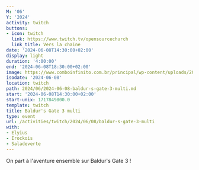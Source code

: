 ```yaml
---
M: '06'
Y: '2024'
activity: twitch
buttons:
- icon: twitch
  link: https://www.twitch.tv/opensourcechurch
  link_title: Vers la chaine
date: '2024-06-08T14:30:00+02:00'
display: light
duration: '4:00:00'
end: '2024-06-08T18:30:00+02:00'
image: https://www.comboinfinito.com.br/principal/wp-content/uploads/2023/06/baldurs-gate-3.jpg
isodate: '2024-06-08'
location: twitch
path: 2024/06/2024-06-08-baldur-s-gate-3-multi.md
start: '2024-06-08T14:30:00+02:00'
start-unix: 1717849800.0
template: twitch
title: Baldur's Gate 3 multi
type: event
url: /activities/twitch/2024/06/08/baldur-s-gate-3-multi
with:
- Elyius
- Irockois
- Saladeverte
---
```

On part à l'aventure ensemble sur Baldur's Gate 3 !